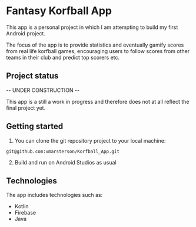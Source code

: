 # Fantasy Korfball App

This app is a personal project in which I am attempting to build my first Android project.

The focus of the app is to provide statistics and eventually gamify scores from real life korfball games, encouraging users to follow scores from other teams in their club and predict top scorers etc. 

## Project status

-- UNDER CONSTRUCTION --

This app is a still a work in progress and therefore does not at all reflect the final project yet.

## Getting started

1. You can clone the git repository project to your local machine: 

`git@github.com:vmarsterson/Korfball_App.git` 

2. Build and run on Android Studios as usual

## Technologies

The app includes technologies such as:

+ Kotlin 
+ Firebase
+ Java
